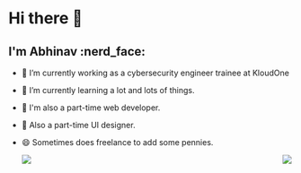 <h1> Hi there 👋</h1>

<h2>I'm Abhinav :nerd_face:</h2>

- 🔭 I’m currently working as a cybersecurity engineer trainee at KloudOne
- 🌱 I’m currently learning a lot and lots of things.
- 💬 I'm also a part-time web developer.
- 💬 Also a part-time UI designer.
- 😄 Sometimes does freelance to add some pennies.

  <img align="left"  src="https://media.giphy.com/media/26xBwdIuRJiAIqHwA/giphy.gif">



<img align="right"  src="https://media.tenor.com/images/a21260c40e92f56f22e72e161543cbd9/tenor.gif">



